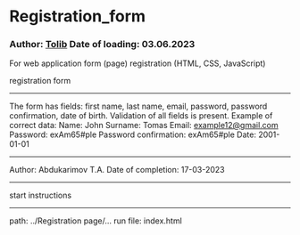 # Registration_form
### Author: [Tolib](https://github.com/Tolib-Angle) Date of loading: 03.06.2023
For web application form (page) registration (HTML, CSS, JavaScript)

registration form
_____________________
The form has fields: first name, last name, email, 
password, password confirmation, date of birth.
Validation of all fields is present. Example of 
correct data:
Name: John
Surname: Tomas
Email: example12@gmail.com
Password: exAm65#ple
Password confirmation: exAm65#ple
Date: 2001-01-01
_____________________
Author: Abdukarimov T.A.
Date of completion: 17-03-2023
_____________________
start instructions
_____________________
path: ../Registration page/...
run file: index.html
